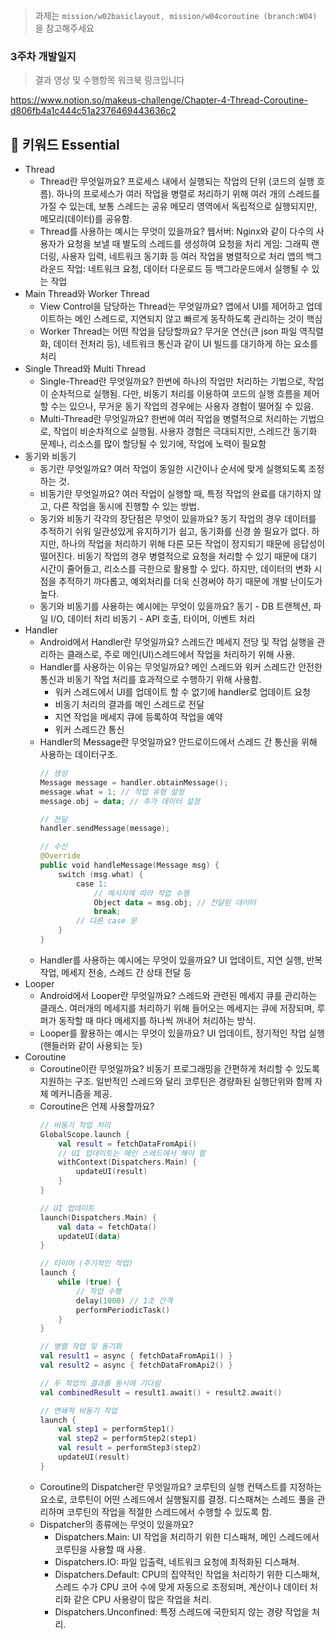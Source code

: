 > 과제는 `mission/w02basiclayout, mission/w04coroutine (branch:W04)` 을 참고해주세요

### 3주차 개발일지

> 결과 영상 및 수행항목 워크북 링크입니다

https://www.notion.so/makeus-challenge/Chapter-4-Thread-Coroutine-d806fb4a1c444c51a2376469443636c2

## 🎯 키워드 Essential

- Thread
  - Thread란 무엇일까요?
    프로세스 내에서 실행되는 작업의 단위 (코드의 실행 흐름).
    하나의 프로세스가 여러 작업을 병렬로 처리하기 위해 여러 개의 스레드를 가질 수 있는데, 보통 스레드는 공유 메모리 영역에서 독립적으로 실행되지만, 메모리(데이터)를 공유함.
  - Thread를 사용하는 예시는 무엇이 있을까요?
    웹서버: Nginx와 같이 다수의 사용자가 요청을 보낼 때 별도의 스레드를 생성하여 요청을 처리
    게임: 그래픽 랜더링, 사용자 입력, 네트워크 동기화 등 여러 작업을 병렬적으로 처리
    앱의 백그라운드 작업: 네트워크 요청, 데이터 다운로드 등 백그라운드에서 실행될 수 있는 작업
- Main Thread와 Worker Thread
  - View Control을 담당하는 Thread는 무엇일까요?
    앱에서 UI를 제어하고 업데이트하는 메인 스레드로, 지연되지 않고 빠르게 동작하도록 관리하는 것이 핵심
  - Worker Thread는 어떤 작업을 담당할까요?
    무거운 연산(큰 json 파일 역직렬화, 데이터 전처리 등), 네트워크 통신과 같이 UI 빌드를 대기하게 하는 요소를 처리
- Single Thread와 Multi Thread
  - Single-Thread란 무엇일까요?
    한번에 하나의 작업만 처리하는 기법으로, 작업이 순차적으로 실행됨.
    다만, 비동기 처리를 이용하여 코드의 실행 흐름을 제어할 수는 있으나, 무거운 동기 작업의 경우에는 사용자 경험이 떨어질 수 있음.
  - Multi-Thread란 무엇일까요?
    한번에 여러 작업을 병렬적으로 처리하는 기법으로, 작업이 비순차적으로 실행됨.
    사용자 경험은 극대되지만, 스레드간 동기화 문제나, 리소스를 많이 할당될 수 있기에, 작업에 노력이 필요함
- 동기와 비동기
  - 동기란 무엇일까요?
    여러 작업이 동일한 시간이나 순서에 맞게 실행되도록 조정하는 것.
  - 비동기란 무엇일까요?
    여러 작업이 실행할 때, 특정 작업의 완료를 대기하지 않고, 다른 작업을 동시에 진행할 수 있는 방법.
  - 동기와 비동기 각각의 장단점은 무엇이 있을까요?
    동기 작업의 경우 데이터를 추적하기 쉬워 일관성있게 유지하기가 쉽고, 동기화를 신경 쓸 필요가 없다. 하지만, 하나의 작업을 처리하기 위해 다른 모든 작업이 정지되기 때문에 응답성이 떨어진다.
    비동기 작업의 경우 병렬적으로 요청을 처리할 수 있기 때문에 대기 시간이 줄어들고, 리소스를 극한으로 활용할 수 있다. 하지만, 데이터의 변화 시점을 추적하기 까다롭고, 예외처리를 더욱 신경써야 하기 때문에 개발 난이도가 높다.
  - 동기와 비동기를 사용하는 예시에는 무엇이 있을까요?
    동기 - DB 트랜젝션, 파일 I/O, 데이터 처리
    비동기 - API 호출, 타이머, 이벤트 처리
- Handler
  - Android에서 Handler란 무엇일까요?
    스레드간 메세지 전당 및 작업 실행을 관리하는 클래스로, 주로 메인(UI)스레드에서 작업을 처리하기 위해 사용.
  - Handler를 사용하는 이유는 무엇일까요?
    메인 스레드와 워커 스레드간 안전한 통신과 비동기 작업 처리를 효과적으로 수행하기 위해 사용함.
    - 워커 스레드에서 UI를 업데이트 할 수 없기에 handler로 업데이트 요청
    - 비동기 처리의 결과를 메인 스레드로 전달
    - 지연 작업을 메세지 큐에 등록하여 작업을 예약
    - 워커 스레드간 통신
  - Handler의 Message란 무엇일까요?
    안드로이드에서 스레드 간 통신을 위해 사용하는 데이터구조.
    ```kotlin
    // 생성
    Message message = handler.obtainMessage();
    message.what = 1; // 작업 유형 설정
    message.obj = data; // 추가 데이터 설정
    ```
    ```kotlin
    // 전달
    handler.sendMessage(message);
    ```
    ```kotlin
    // 수신
    @Override
    public void handleMessage(Message msg) {
        switch (msg.what) {
            case 1:
                // 메시지에 따라 작업 수행
                Object data = msg.obj; // 전달된 데이터
                break;
            // 다른 case 문
        }
    }
    ```
  - Handler를 사용하는 예시에는 무엇이 있을까요?
    UI 업데이트, 지연 실행, 반복 작업, 메세지 전송, 스레드 간 상태 전달 등
- Looper
  - Android에서 Looper란 무엇일까요?
    스레드와 관련된 메세지 큐를 관리하는 클래스.
    여러개의 메세지를 처리하기 위해 들어오는 메세지는 큐에 저장되며, 루퍼가 동작할 때 마다 메세지를 하나씩 꺼내어 처리하는 방식.
  - Looper를 활용하는 예시는 무엇이 있을까요?
    UI 업데이트, 정기적인 작업 실행 (핸들러와 같이 사용되는 듯)
- Coroutine
  - Coroutine이란 무엇일까요?
    비동기 프로그래밍을 간편하게 처리할 수 있도록 지원하는 구조.
    일반적인 스레드와 달리 코루틴은 경량화된 실행단위와 함께 자체 메커니즘을 제공.
  - Coroutine은 언제 사용할까요?
    ```kotlin
    // 비동기 작업 처리
    GlobalScope.launch {
        val result = fetchDataFromApi()
        // UI 업데이트는 메인 스레드에서 해야 함
        withContext(Dispatchers.Main) {
            updateUI(result)
        }
    }
    ```
    ```kotlin
    // UI 업데이트
    launch(Dispatchers.Main) {
        val data = fetchData()
        updateUI(data)
    }
    ```
    ```kotlin
    // 타이머 (주기적인 작업)
    launch {
        while (true) {
            // 작업 수행
            delay(1000) // 1초 간격
            performPeriodicTask()
        }
    }
    ```
    ```kotlin
    // 병렬 작업 및 동기화
    val result1 = async { fetchDataFromApi1() }
    val result2 = async { fetchDataFromApi2() }

    // 두 작업의 결과를 동시에 기다림
    val combinedResult = result1.await() + result2.await()
    ```
    ```kotlin
    // 연쇄적 비동기 작업
    launch {
        val step1 = performStep1()
        val step2 = performStep2(step1)
        val result = performStep3(step2)
        updateUI(result)
    }
    ```
  - Coroutine의 Dispatcher란 무엇일까요?
    코루틴의 실행 컨텍스트를 지정하는 요소로, 코루틴이 어떤 스레드에서 실행될지를 결정.
    디스패쳐는 스레드 풀을 관리하며 코루틴의 작업을 적절한 스레드에서 수행할 수 있도록 함.
  - Dispatcher의 종류에는 무엇이 있을까요?
    - Dispatchers.Main: UI 작업을 처리하기 위한 디스패쳐, 메인 스레드에서 코루틴을 사용할 때 사용.
    - Dispatchers.IO: 파일 입출력, 네트워크 요청에 최적화된 디스패쳐.
    - Dispatchers.Default: CPU의 집약적인 작업을 처리하기 위한 디스패쳐, 스레드 수가 CPU 코어 수에 맞게 자동으로 조정되며, 계산이나 데이터 처리화 같은 CPU 사용량이 많은 작업을 처리.
    - Dispatchers.Unconfined: 특정 스레드에 국한되지 않는 경량 작업을 처리.
